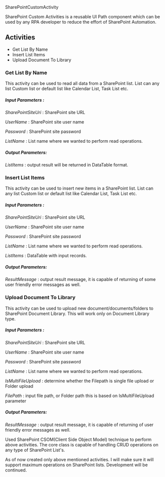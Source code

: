 SharePointCustomActivity

SharePoint Custom Activities is a reusable UI Path component which can be used by any RPA developer to reduce the effort of SharePoint Automation.

## Activities

- Get List By Name
- Insert List Items
- Upload Document To Library

### Get List By Name

This activity can be used to read all data from a SharePoint list. List can any list Custom list or default list like Calendar List, Task List etc.

##### Input Parameters :

   *SharePointSiteUri*   :  <string type>SharePoint site URL 

   *UserName* : <string type> SharePoint site user name

   *Password* : <string type> SharePoint site password

   *ListName* : <string type> List name where we wanted to perform read operations.

##### Output Parameters:

   *ListItems* : <DataTable type> output result will be returned in DataTable format.



### Insert List Items

This activity can be used to insert new items in a SharePoint list. List can any list Custom list or default list like Calendar List, Task List etc.

##### Input Parameters :

   *SharePointSiteUri* :  <string type>SharePoint site URL 

   *UserName* : <string type> SharePoint site user name

   *Password* : <string type> SharePoint site password

   *ListName* : <string type> List name where we wanted to perform read operations.

   *ListItems* : <DataTable type> DataTable with input records.

##### Output Parameters:

   *ResultMessage* : <string type> output result message, it is capable of returning of some user friendly error messages as well.



### Upload Document To Library

This activity can be used to upload new document/documents/folders to SharePoint Document Library. This will work only on Document Library type.

##### Input Parameters :

   *SharePointSiteUri* :  <string type>SharePoint site URL 

   *UserName* : <string type> SharePoint site user name

   *Password* : <string type> SharePoint site password

   *ListName* : <string type> List name where we wanted to perform read operations.

   *IsMultiFileUpload* : <boolean type> determine whether the Filepath is single file upload or Folder upload

   *FilePath* : <string type> input file path, or Folder path this is based on IsMultiFileUpload  parameter

##### Output Parameters:

   *ResultMessage* : <string type> output result message, it is capable of returning of user friendly error messages as well.



Used SharePoint CSOM(Client Side Object Model) technique to perform above activities. The core class is capable of handling CRUD operations on any type of SharePoint List's. 



As of now created only above mentioned activities. I will make sure it will support maximum operations on SharePoint lists. Development will be continued.  
